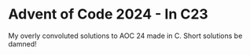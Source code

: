 # Advent of Code 2024 - In C23
My overly convoluted solutions to AOC 24 made in C. Short solutions be damned!
